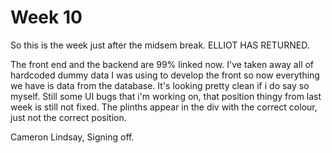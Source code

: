 # Week 10


So this is the week just after the midsem break. ELLIOT HAS RETURNED.

 The front end and the backend are 99% linked now. I've taken away all of hardcoded dummy data I was using to develop the front so now everything we have is data from the database. It's looking pretty
clean if i do say so myself. Still some UI bugs that i'm working on, that position thingy from last week is still not fixed. The plinths appear in the div with the correct colour, just not the correct position.

Cameron Lindsay, 
Signing off. 
